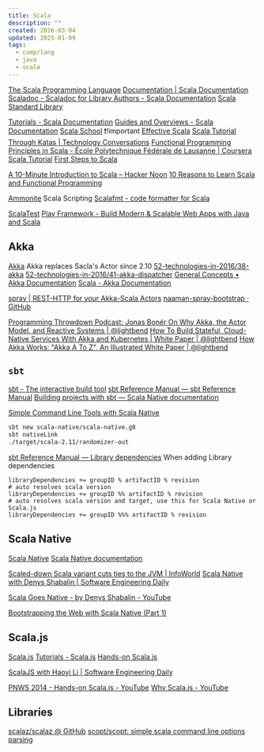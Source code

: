 ```yaml
---
title: Scala
description: ""
created: 2016-03-04
updated: 2025-01-09
tags:
  - comp/lang
  - java
  - scala
---
```


[The Scala Programming Language](http://www.scala-lang.org/)
[Documentation | Scala Documentation](https://docs.scala-lang.org/)
[Scaladoc - Scaladoc for Library Authors - Scala Documentation](http://docs.scala-lang.org/overviews/scaladoc/for-library-authors.html)
[Scala Standard Library](http://www.scala-lang.org/api/current/index.html)

[Tutorials - Scala Documentation](http://docs.scala-lang.org/tutorials/)
[Guides and Overviews - Scala Documentation](http://docs.scala-lang.org/overviews/)
[Scala School](https://twitter.github.io/scala_school/) ❗!important
[Effective Scala](http://twitter.github.io/effectivescala/)
[Scala Tutorial Through Katas | Technology Conversations](http://technologyconversations.com/2014/03/10/scala-tutorial-through-katas/)
[Functional Programming Principles in Scala - École Polytechnique Fédérale de Lausanne | Coursera](https://www.coursera.org/learn/progfun1)
[Scala Tutorial](https://www.tutorialspoint.com/scala/)
[First Steps to Scala](http://www.artima.com/scalazine/articles/steps.html)

[A 10-Minute Introduction to Scala – Hacker Noon](https://hackernoon.com/a-10-minute-introduction-to-scala-d1fed19eb74c)
[10 Reasons to Learn Scala and Functional Programming](https://hackernoon.com/10-reasons-to-learn-scala-and-functional-programming-2fce385e6ec7)

[Ammonite](http://ammonite.io/) Scala Scripting
[Scalafmt - code formatter for Scala](http://scalameta.org/scalafmt/)

[ScalaTest](http://www.scalatest.org/)
[Play Framework - Build Modern & Scalable Web Apps with Java and Scala](https://www.playframework.com/)

## Akka

[Akka](http://akka.io/) Akka replaces Sacla's Actor since 2.10
[52-technologies-in-2016/38-akka](https://github.com/shekhargulati/52-technologies-in-2016/blob/master/38-akka/README.md)
[52-technologies-in-2016/41-akka-dispatcher](https://github.com/shekhargulati/52-technologies-in-2016/blob/master/41-akka-dispatcher/README.md)
[General Concepts • Akka Documentation](https://doc.akka.io/docs/akka/current/general/index.html)
[Scala - Akka Documentation](https://doc.akka.io/docs/akka/current/?language=scala)

[spray | REST-HTTP for your Akka-Scala Actors](http://spray.io/)
[naaman-spray-bootstrap · GitHub](https://github.com/naaman/spray-bootstrap)

[Programming Throwdown Podcast: Jonas Bonér On Why Akka, the Actor Model, and Reactive Systems | @lightbend](https://www.lightbend.com/blog/programming-throwdown-podcast-jonas-boner-on-why-akka-the-actor-model-and-reactive-systems)
[How To Build Stateful, Cloud-Native Services With Akka and Kubernetes | White Paper | @lightbend](https://www.lightbend.com/stateful-cloud-native-services-with-akka-and-kubernetes)
[How Akka Works: "Akka A To Z", An Illustrated White Paper | @lightbend](https://www.lightbend.com/blog/how-akka-works-akka-a-to-z-illustrated-white-paper)

## `sbt`

[sbt - The interactive build tool](http://www.scala-sbt.org/)
[sbt Reference Manual — sbt Reference Manual](http://www.scala-sbt.org/1.x/docs/index.html)
[Building projects with sbt — Scala Native documentation](http://www.scala-native.org/en/latest/user/sbt.html)

[Simple Command Line Tools with Scala Native](https://spantree.net/blog/2017/06/26/scala-native-for-cli-tools.html?platform=hootsuite)

```sh
sbt new scala-native/scala-native.g8
sbt nativeLink
./target/scala-2.11/randomizer-out
```

[sbt Reference Manual — Library dependencies](http://www.scala-sbt.org/1.x/docs/Library-Dependencies.html)
When adding Library dependencies

```
libraryDependencies += groupID % artifactID % revision
# auto resolves scala version
libraryDependencies += groupID %% artifactID % revision
# auto resolves scala version and target, use this for Scala Native or Scala.js
libraryDependencies += groupID %%% artifactID % revision
```

## Scala Native

[Scala Native](https://github.com/scala-native)
[Scala Native documentation](http://www.scala-native.org/en/latest/)

[Scaled-down Scala variant cuts ties to the JVM | InfoWorld](http://www.infoworld.com/article/3180823/application-development/scaled-down-scala-variant-cuts-ties-to-the-jvm.html)
[Scala Native with Denys Shabalin | Software Engineering Daily](https://softwareengineeringdaily.com/2017/10/16/scala-native-with-denys-shabalin/)

[Scala Goes Native - by Denys Shabalin - YouTube](https://www.youtube.com/watch?v=ArWWlwQl37A)

[Bootstrapping the Web with Scala Native (Part 1)](https://www.spantree.net/blog/2017/08/29/bootstrapping-web-scala-native.html)

## Scala.js

[Scala.js](https://www.scala-js.org/)
[Tutorials - Scala.js](http://www.scala-js.org/tutorial/)
[Hands-on Scala.js](http://www.lihaoyi.com/hands-on-scala-js/)

[ScalaJS with Haoyi Li | Software Engineering Daily](https://softwareengineeringdaily.com/2016/10/06/scalajs-with-haoyi-li/)

[PNWS 2014 - Hands-on Scala.js - YouTube](https://www.youtube.com/watch?v=9SalPdAEI28)
[Why Scala.js - YouTube](https://www.youtube.com/watch?v=LxK04X7py9M)

## Libraries

[scalaz/scalaz @ GitHub](http://scalaz.github.io/scalaz/#scaladoc)
[scopt/scopt: simple scala command line options parsing](https://github.com/scopt/scopt)
